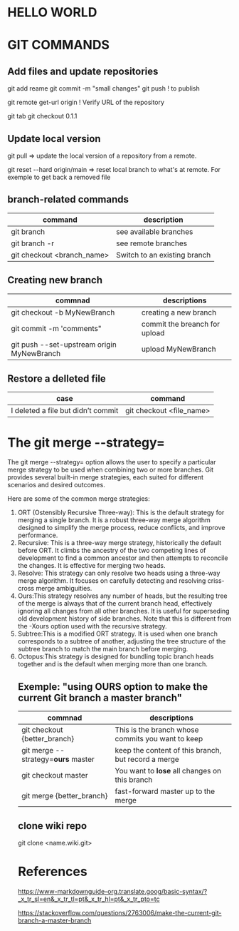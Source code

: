 # HELLO WORLD 

# GIT COMMANDS
## Add files and update repositories
git add reame
git commit -m "small changes"
git push                      ! to publish

git remote get-url origin     ! Verify URL of the repository

git tab
git checkout 0.1.1

## Update local version 

git pull => update the local version of a repository from a remote. 

git reset --hard origin/main => reset local branch to what's at remote.  For exemple to get back a removed file

## branch-related commands
|command | description|
|---|---|
git branch     | see available branches 
git branch -r  | see remote branches
git checkout <branch_name> | Switch to an existing branch 

## Creating new branch
| commnad | descriptions |
|---------|--------------|
| git checkout -b MyNewBranch | creating a new branch |
| git commit -m 'comments" |commit the breanch for upload |'
| git push --set-upstream origin MyNewBranch | upload MyNewBranch|

## Restore a delleted file
| case | command |
|------|---------| 
|I deleted a file but didn’t commit |git checkout <file_name>|

# The git merge --strategy= 
The git merge --strategy= option allows the user to specify a particular merge strategy to be used when combining two or more branches. Git provides several built-in merge strategies, each suited for different scenarios and desired outcomes.

Here are some of the common merge strategies:
<ol>
    <li>ORT (Ostensibly Recursive Three-way):
    This is the default strategy for merging a single branch. It is a robust three-way merge algorithm designed to simplify the merge process, reduce conflicts, and improve performance.</li>
    <li>Recursive: This is a three-way merge strategy, historically the default before ORT. It climbs the ancestry of the two competing lines of development to find a common ancestor and then attempts to reconcile the changes. It is effective for merging two heads.</li>
    <li>Resolve: This strategy can only resolve two heads using a three-way merge algorithm. It focuses on carefully detecting and resolving criss-cross merge ambiguities. </li>
    <li>Ours:This strategy resolves any number of heads, but the resulting tree of the merge is always that of the current branch head, effectively ignoring all changes from all other branches. It is useful for superseding old development history of side branches. Note that this is different from the -Xours option used with the recursive strategy. </li> 
    <li>Subtree:This is a modified ORT strategy. It is used when one branch corresponds to a subtree of another, adjusting the tree structure of the subtree branch to match the main branch before merging.</li> <li>Octopus:This strategy is designed for bundling topic branch heads together and is the default when merging more than one branch.</li>
</lo>

## Exemple: "using OURS option to make the current Git branch a master branch"
| commnad | descriptions |
|---------|--------------|
|git checkout {better_branch} |This is the branch whose commits you want to keep|
|git merge --strategy=**ours** master| keep the content of this branch, but record a merge|
|git checkout master |You want to **lose** all changes on this branch|
|git merge {better_branch} |fast-forward master up to the merge|

## clone wiki repo

git clone <name.wiki.git>

# References
https://www-markdownguide-org.translate.goog/basic-syntax/?_x_tr_sl=en&_x_tr_tl=pt&_x_tr_hl=pt&_x_tr_pto=tc

https://stackoverflow.com/questions/2763006/make-the-current-git-branch-a-master-branch